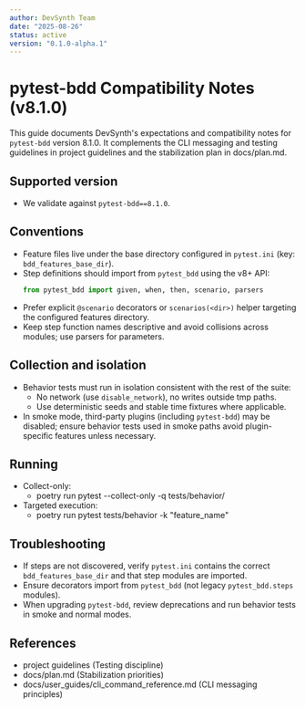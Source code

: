 ```yaml
---
author: DevSynth Team
date: "2025-08-26"
status: active
version: "0.1.0-alpha.1"
---
```

# pytest-bdd Compatibility Notes (v8.1.0)

This guide documents DevSynth's expectations and compatibility notes for `pytest-bdd` version 8.1.0. It complements the CLI messaging and testing guidelines in project guidelines and the stabilization plan in docs/plan.md.

## Supported version
- We validate against `pytest-bdd==8.1.0`.

## Conventions
- Feature files live under the base directory configured in `pytest.ini` (key: `bdd_features_base_dir`).
- Step definitions should import from `pytest_bdd` using the v8+ API:
  ```python
  from pytest_bdd import given, when, then, scenario, parsers
  ```
- Prefer explicit `@scenario` decorators or `scenarios(<dir>)` helper targeting the configured features directory.
- Keep step function names descriptive and avoid collisions across modules; use parsers for parameters.

## Collection and isolation
- Behavior tests must run in isolation consistent with the rest of the suite:
  - No network (use `disable_network`), no writes outside tmp paths.
  - Use deterministic seeds and stable time fixtures where applicable.
- In smoke mode, third-party plugins (including `pytest-bdd`) may be disabled; ensure behavior tests used in smoke paths avoid plugin-specific features unless necessary.

## Running
- Collect-only:
  - poetry run pytest --collect-only -q tests/behavior/
- Targeted execution:
  - poetry run pytest tests/behavior -k "feature_name"

## Troubleshooting
- If steps are not discovered, verify `pytest.ini` contains the correct `bdd_features_base_dir` and that step modules are imported.
- Ensure decorators import from `pytest_bdd` (not legacy `pytest_bdd.steps` modules).
- When upgrading `pytest-bdd`, review deprecations and run behavior tests in smoke and normal modes.

## References
- project guidelines (Testing discipline)
- docs/plan.md (Stabilization priorities)
- docs/user_guides/cli_command_reference.md (CLI messaging principles)

